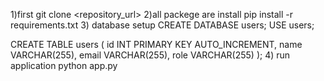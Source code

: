 1)first  git clone <repository_url>
2)all packege are install pip install -r requirements.txt
3) database setup
CREATE DATABASE users;
USE users;

CREATE TABLE users (
    id INT PRIMARY KEY AUTO_INCREMENT,
    name VARCHAR(255),
    email VARCHAR(255),
    role VARCHAR(255)
);
4) run application python app.py 
